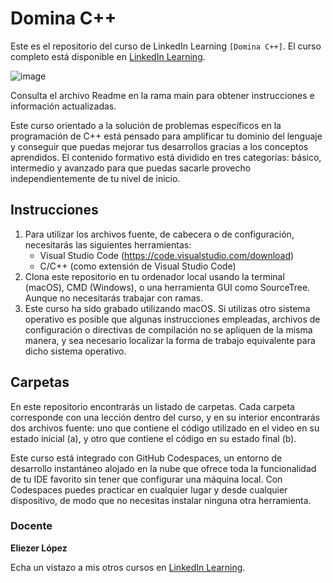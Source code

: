 # Domina C++
Este es el repositorio del curso de LinkedIn Learning `[Domina C++]`. El curso completo está disponible en [LinkedIn Learning][lil-course-url].

![image](https://user-images.githubusercontent.com/71371373/211593528-be6d008a-d91a-47f8-b9e7-954e103cdff7.png)

Consulta el archivo Readme en la rama main para obtener instrucciones e información actualizadas.

Este curso orientado a la solución de problemas específicos en la programación de C++ está pensado para amplificar tu dominio del lenguaje y conseguir que puedas mejorar tus desarrollos gracias a los conceptos aprendidos. El contenido formativo está dividido en tres categorías: básico, intermedio y avanzado para que puedas sacarle provecho independientemente de tu nivel de inicio.

## Instrucciones

1. Para utilizar los archivos fuente, de cabecera o de configuración, necesitarás las siguientes herramientas:
	- Visual Studio Code (https://code.visualstudio.com/download)
	- C/C++ (como extensión de Visual Studio Code)
2. Clona este repositorio en tu ordenador local usando la terminal (macOS), CMD (Windows), o una herramienta GUI como SourceTree. Aunque no necesitarás trabajar con ramas.
3. Este curso ha sido grabado utilizando macOS. Si utilizas otro sistema operativo es posible que algunas instrucciones empleadas, archivos de configuración o directivas de compilación no se apliquen de la misma manera, y sea necesario localizar la forma de trabajo equivalente para dicho sistema operativo.

## Carpetas

En este repositorio encontrarás un listado de carpetas. Cada carpeta corresponde con una lección dentro del curso, y en su interior encontrarás dos archivos fuente: uno que contiene el código utilizado en el video en su estado inicial (a), y otro que contiene el código en su estado final (b).

Este curso está integrado con GitHub Codespaces, un entorno de desarrollo instantáneo alojado en la nube que ofrece toda la funcionalidad de tu IDE favorito sin tener que configurar una máquina local. Con Codespaces puedes practicar en cualquier lugar y desde cualquier dispositivo, de modo que no necesitas instalar ninguna otra herramienta.

### Docente

**Eliezer López**

Echa un vistazo a mis otros cursos en [LinkedIn Learning](https://www.linkedin.com/learning/instructors/eliezer-lopez).

[0]: # (Replace these placeholder URLs with actual course URLs)
[lil-course-url]: https://www.linkedin.com/learning/domina-c-plus-plus/dominando-c-plus-plus
[lil-thumbnail-url]: https://cdn.lynda.com/course/2875095/2875095-1615224395432-16x9.jpg

[1]: # (End of ES-Instruction ###############################################################################################)
